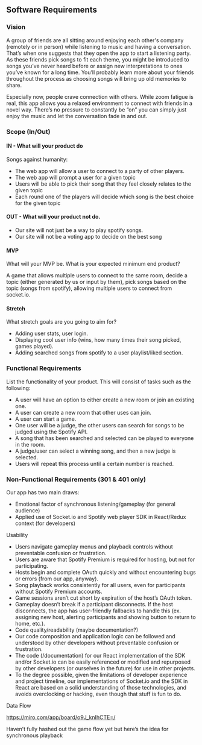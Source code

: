 ## Software Requirements
### Vision
A group of friends are all sitting around enjoying each other's company (remotely or in person) while listening to music and having a conversation. That’s when one suggests that they open the app to start a listening party. As these friends pick songs to fit each theme, you might be introduced to songs you’ve never heard before or assign new interpretations to ones you’ve known for a long time. You’ll probably learn more about your friends throughout the process as choosing songs will bring up old memories to share.

Especially now, people crave connection with others. While zoom fatigue is real, this app allows you a relaxed environment to connect with friends in a novel way. There’s no pressure to constantly be “on” you can simply just enjoy the music and let the conversation fade in and out. 

### Scope (In/Out)
#### IN - What will your product do

Songs against humanity:

* The web app will allow a user to connect to a party of other players. 
* The web app will prompt a user for a given topic
* Users will be able to pick their song that they feel closely relates to the given topic
* Each round one of the players will decide which song is the best choice for the given topic

#### OUT - What will your product not do.

* Our site will not just be a way to play spotify songs.
* Our site will not be a voting app to decide on the best song

#### MVP
What will your MVP be. What is your expected minimum end product?

A game that allows multiple users to connect to the same room, decide a topic (either generated by us or input by them), pick songs based on the topic (songs from spotify), allowing multiple users to connect from socket.io.

#### Stretch
What stretch goals are you going to aim for?

* Adding user stats, user login. 
* Displaying cool user info (wins, how many times their song picked, games played). 
* Adding searched songs from spotify to a user playlist/liked section.

### Functional Requirements 
List the functionality of your product. This will consist of tasks such as the following:

* A user will have an option to either create a new room or join an existing one.
* A user can create a new room that other uses can join.
* A user can start a game.
* One user will be a judge, the other users can search for songs to be judged using the Spotify API.
* A song that has been searched and selected can be played to everyone in the room.
* A judge/user can select a winning song, and then a new judge is selected.
* Users will repeat this process until a certain number is reached.

### Non-Functional Requirements (301 & 401 only) 
Our app has two main draws:
* Emotional factor of synchronous listening/gameplay (for general audience)
* Applied use of Socket.io and Spotify web player SDK in React/Redux context (for developers)

Usability
* Users navigate gameplay menus and playback controls without preventable confusion or frustration.
* Users are aware that Spotify Premium is required for hosting, but not for participating.
* Hosts begin and complete OAuth quickly and without encountering bugs or errors (from our app, anyway).
* Song playback works consistently for all users, even for participants without Spotify Premium accounts.
* Game sessions aren’t cut short by expiration of the host’s OAuth token.
* Gameplay doesn’t break if a participant disconnects. If the host disconnects, the app has user-friendly fallbacks to handle this (ex. assigning new host, alerting participants and showing button to return to home, etc.).
* Code quality/readability (maybe documentation?)
* Our code composition and application logic can be followed and understood by other developers without preventable confusion or frustration.
* The code (/documentation) for our React implementation of the SDK and/or Socket.io can be easily referenced or modified and repurposed by other developers (or ourselves in the future) for use in other projects.
* To the degree possible, given the limitations of developer experience and project timeline, our implementations of Socket.io and the SDK in React are based on a solid understanding of those technologies, and avoids overclocking or hacking, even though that stuff is fun to do.

Data Flow

https://miro.com/app/board/o9J_knIhCTE=/

Haven’t fully hashed out the game flow yet but here’s the idea for synchronous playback
